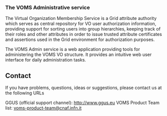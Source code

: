 ### The VOMS Administrative service

The Virtual Organization Membership Service is a Grid attribute authority which
serves as central repository for VO user authorization information, providing
support for sorting users into group hierarchies, keeping track of their roles
and other attributes in order to issue trusted attribute certificates and
assertions used in the Grid environment for authorization purposes.

The VOMS Admin service is a web application providing tools for administering
the VOMS VO structure. It provides an intuitive web user interface for daily
administration tasks.

Contact
-------

If you have problems, questions, ideas or suggestions, please contact us at
the following URLs

GGUS (official support channel): http://www.ggus.eu
VOMS Product Team list: voms-product-team@cnaf.infn.it
